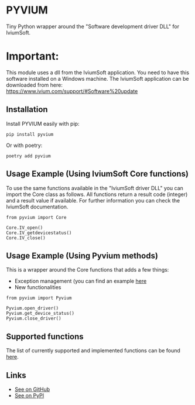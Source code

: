 # PYVIUM

Tiny Python wrapper around the "Software development driver DLL" for IviumSoft.

# Important:
This module uses a dll from the IviumSoft application. You need to have this software installed on a Windows machine. The IviumSoft application can be downloaded from here: https://www.ivium.com/support/#Software%20update

## Installation

Install PYVIUM easily with pip:

```
pip install pyvium
```

Or with poetry:

```
poetry add pyvium
```

## Usage Example (Using IviumSoft Core functions)

To use the same functions available in the "IviumSoft driver DLL" you can import the Core class as follows. All functions return a result code (integer) and a result value if available. For further information you can check the IviumSoft documentation.

```
from pyvium import Core

Core.IV_open()
Core.IV_getdevicestatus()
Core.IV_close()
```

## Usage Example (Using Pyvium methods)

This is a wrapper around the Core functions that adds a few things:
- Exception management (you can find an example [here](https://github.com/SF-Tec/pyvium/blob/main/docs/error_management.md)
- New functionalities

```
from pyvium import Pyvium

Pyvium.open_driver()
Pyvium.get_device_status()
Pyvium.close_driver()

```


## Supported functions

The list of currently supported and implemented functions can be found [here](https://github.com/SF-Tec/pyvium/blob/main/docs/method_list.md).
## Links

* [See on GitHub](https://github.com/sftec/pyvium)
* [See on PyPI](https://pypi.org/project/pyvium)